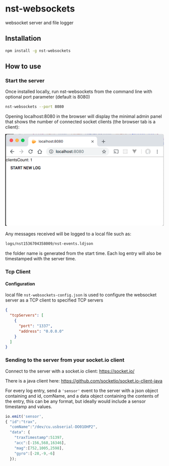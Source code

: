 # nst-websockets
websocket server and file logger

## Installation

```bash
npm install -g nst-websockets
```

## How to use

### Start the server
Once installed locally, run nst-websockets from the command line with optional port parameter (default is 8080)

```bash
nst-websockets --port 8080
```
Opening localhost:8080 in the browser will display the minimal admin panel that shows the number of connected socket clients (the browser tab is a client):

![Alt text](screenshots/admin.png?raw=true "browser screenshot")


Any messages received will be logged to a local file such as:

```bash
logs/nst1536704358009/nst-events.ldjson
```

the folder name is generated from the start time.  Each log entry will also be timestamped with the server time.

### Tcp Client

#### Configuration

local file ```nst-websockets-config.json``` is used to configure the websocket server as a TCP client to specified TCP servers

```json
{
  "tcpServers": [
    {
      "port": "1337",
      "address": "0.0.0.0"
    }
  ]
}
```


### Sending to the server from your socket.io client

Connect to the server with a socket.io client:
https://socket.io/

There is a java client here:
https://github.com/socketio/socket.io-client-java

For every log entry, send a ```'sensor'``` event to the server with a json object containing and id, comName, and a data object containing the contents of the entry, this can be any format, but ideally would include a sensor timestamp and values.
```javascript
io.emit('sensor', 
{ "id":"trax",
  "comName":"/dev/cu.usbserial-DO01OHP2",
  "data": {
    "traxTimestamp":51397,
    "acc":[-156,568,16346],
    "mag":[752,1005,2598],
    "gyro":[-28,-9,-6]
  });
```



